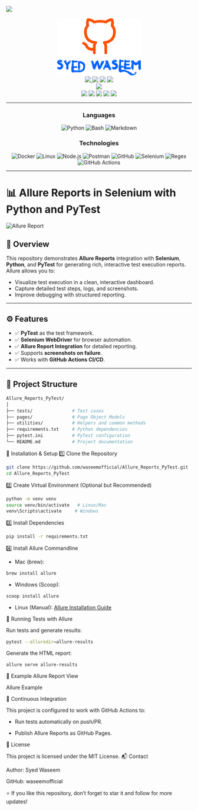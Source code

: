 <img src="https://img.shields.io/endpoint?url=https%3A%2F%2Fhits.dwyl.com%2Fwaseemofficial%2FAllure_Reports_PyTest.json%3Fcolor%3Dpink"/>

<p align="center">
  <div align="center">
    <img src="https://github.com/waseemofficial/DSA_Python/blob/main/Images/github_logo_blue.png"/>
  </div>

  <div align="center">
    <a href="https://github.com/waseemofficial">
      <img src="https://img.shields.io/badge/syed-waseem-93b023?&style=plastic"/>
    </a>
    <img src="https://img.shields.io/badge/gitlab-%23181717.svg?style=plastic&logo=gitlab&logoColor=white"/>
    <img src="https://img.shields.io/badge/Visual%20Studio%20Code-0078d7.svg?style=plastic&logo=visual-studio-code&logoColor=white"/>
    <img src="https://img.shields.io/badge/markdown-%23000000.svg?style=plastic&logo=markdown&logoColor=white"/>
  </div>

  <div align="center">
    <a href="https://github.com/waseemofficial">
      <img src="https://img.shields.io/github/followers/waseemofficial?label=Follow%20Me&style=social"/>
    </a>
    <br>
    <img src="https://img.shields.io/github/license/waseemofficial/Allure_Reports_PyTest.svg?style=flat"/>
    <img src="https://img.shields.io/github/languages/top/waseemofficial/Allure_Reports_PyTest?style=flat"/>
    <img src="https://img.shields.io/github/stars/waseemofficial/Allure_Reports_PyTest.svg?colorB=orange&style=flat"/>
    <img src="https://img.shields.io/github/languages/code-size/waseemofficial/Allure_Reports_PyTest.svg?style=flat"/>
    <img src="https://img.shields.io/github/issues-raw/waseemofficial/Allure_Reports_PyTest.svg?style=flat"/>
  </div>
</p>

---

<div align="center">

### Languages
![Python](https://img.shields.io/badge/-Python-000?&logo=Python)
![Bash](https://img.shields.io/badge/-Bash-000?&logo=gnu-bash&logoColor=white)
![Markdown](https://img.shields.io/badge/-Markdown-000?&logo=markdown)

### Technologies
![Docker](https://img.shields.io/badge/-Docker-000?&logo=Docker)
![Linux](https://img.shields.io/badge/-Linux-000?&logo=Linux)
![Node.js](https://img.shields.io/badge/-Node.js-000?&logo=node.js)
![Postman](https://img.shields.io/badge/-Postman-000?&logo=Postman)
![GitHub](https://img.shields.io/badge/-GitHub-000?&logo=GitHub)
![Selenium](https://img.shields.io/badge/-Selenium-000?&logo=Selenium)
![Regex](https://img.shields.io/badge/-Regex-000?&logo=Regex)
![GitHub Actions](https://img.shields.io/badge/-GithubActions-000?&logo=github-actions)

</div>

---

# 📊 Allure Reports in Selenium with Python and PyTest

![Allure Report](https://img.shields.io/endpoint?url=https://waseemofficial.github.io/Allure_Reports_PyTest/allure-report/badge.json)

## 📌 Overview
This repository demonstrates **Allure Reports** integration with **Selenium**, **Python**, and **PyTest** for generating rich, interactive test execution reports.  
Allure allows you to:
- Visualize test execution in a clean, interactive dashboard.
- Capture detailed test steps, logs, and screenshots.
- Improve debugging with structured reporting.

---

## ⚙️ Features
- ✅ **PyTest** as the test framework.
- ✅ **Selenium WebDriver** for browser automation.
- ✅ **Allure Report Integration** for detailed reporting.
- ✅ Supports **screenshots on failure**.
- ✅ Works with **GitHub Actions CI/CD**.

---

## 📂 Project Structure
```bash
Allure_Reports_PyTest/
│
├── tests/               # Test cases
├── pages/               # Page Object Models
├── utilities/           # Helpers and common methods
├── requirements.txt     # Python dependencies
├── pytest.ini           # PyTest configuration
└── README.md            # Project documentation
```
🚀 Installation & Setup
1️⃣ Clone the Repository

```bash
git clone https://github.com/waseemofficial/Allure_Reports_PyTest.git
cd Allure_Reports_PyTest
```

2️⃣ Create Virtual Environment (Optional but Recommended)

```bash
python -m venv venv
source venv/bin/activate   # Linux/Mac
venv\Scripts\activate     # Windows
```

3️⃣ Install Dependencies

```bash
pip install -r requirements.txt
```

4️⃣ Install Allure Commandline

- Mac (brew):

```bash
brew install allure
```
- Windows (Scoop):

```bash
scoop install allure
```
- Linux (Manual): [Allure Installation Guide](https://docs.qameta.io/allure/)


🧪 Running Tests with Allure

Run tests and generate results:

```bash
pytest --alluredir=allure-results
```

Generate the HTML report:

```bash
allure serve allure-results
```

📸 Example Allure Report View

Allure Example

🔄 Continuous Integration

This project is configured to work with GitHub Actions to:

- Run tests automatically on push/PR.

- Publish Allure Reports as GitHub Pages.

📜 License

This project is licensed under the MIT License.
📬 Contact

Author: Syed Waseem

GitHub: waseemofficial

⭐ If you like this repository, don’t forget to star it and follow for more updates!
